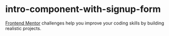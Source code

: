 # intro-component-with-signup-form
[Frontend Mentor](https://www.frontendmentor.io) challenges help you improve your coding skills by building realistic projects.
